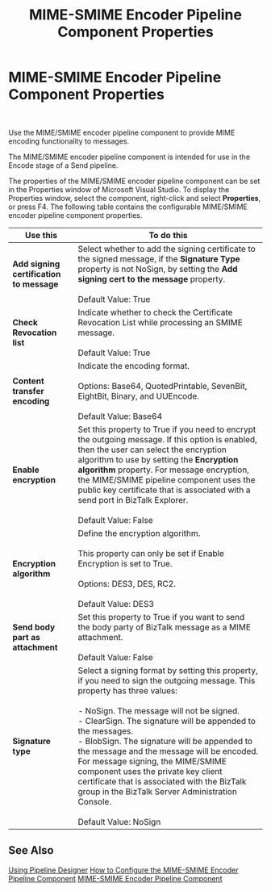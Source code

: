 ﻿---
title: MIME-SMIME Encoder Pipeline Component Properties
TOCTitle: MIME-SMIME Encoder Pipeline Component Properties
ms:assetid: b5efd9df-c30c-46db-ab59-2dd1e9fe5224
ms:mtpsurl: https://msdn.microsoft.com/en-us/library/Aa578240(v=BTS.80)
ms:contentKeyID: 51530732
ms.date: 08/30/2017
mtps_version: v=BTS.80
f1_keywords:
- Microsoft.BizTalk.Component.MIME_SMIME_Encoder
---

# MIME-SMIME Encoder Pipeline Component Properties

 

Use the MIME/SMIME encoder pipeline component to provide MIME encoding functionality to messages.

The MIME/SMIME encoder pipeline component is intended for use in the Encode stage of a Send pipeline.

The properties of the MIME/SMIME encoder pipeline component can be set in the Properties window of Microsoft Visual Studio. To display the Properties window, select the component, right-click and select **Properties**, or press F4. The following table contains the configurable MIME/SMIME encoder pipeline component properties.

<table>
<thead>
<tr class="header">
<th>Use this</th>
<th>To do this</th>
</tr>
</thead>
<tbody>
<tr class="odd">
<td><strong>Add signing certification to message</strong></td>
<td>Select whether to add the signing certificate to the signed message, if the <strong>Signature Type</strong> property is not NoSign, by setting the <strong>Add signing cert to the message</strong> property.<br />
<br />
Default Value: True</td>
</tr>
<tr class="even">
<td><strong>Check Revocation list</strong></td>
<td>Indicate whether to check the Certificate Revocation List while processing an SMIME message.<br />
<br />
Default Value: True</td>
</tr>
<tr class="odd">
<td><strong>Content transfer encoding</strong></td>
<td>Indicate the encoding format.<br />
<br />
Options: Base64, QuotedPrintable, SevenBit, EightBit, Binary, and UUEncode.<br />
<br />
Default Value: Base64</td>
</tr>
<tr class="even">
<td><strong>Enable encryption</strong></td>
<td>Set this property to True if you need to encrypt the outgoing message. If this option is enabled, then the user can select the encryption algorithm to use by setting the <strong>Encryption algorithm</strong> property. For message encryption, the MIME/SMIME pipeline component uses the public key certificate that is associated with a send port in BizTalk Explorer.<br />
<br />
Default Value: False</td>
</tr>
<tr class="odd">
<td><strong>Encryption algorithm</strong></td>
<td>Define the encryption algorithm.<br />
<br />
This property can only be set if Enable Encryption is set to True.<br />
<br />
Options: DES3, DES, RC2.<br />
<br />
Default Value: DES3</td>
</tr>
<tr class="even">
<td><strong>Send body part as attachment</strong></td>
<td>Set this property to True if you want to send the body party of BizTalk message as a MIME attachment.<br />
<br />
Default Value: False</td>
</tr>
<tr class="odd">
<td><strong>Signature type</strong></td>
<td>Select a signing format by setting this property, if you need to sign the outgoing message. This property has three values:<br />
<br />
- NoSign. The message will not be signed.<br />
- ClearSign. The signature will be appended to the messages.<br />
- BlobSign. The signature will be appended to the message and the message will be encoded. For message signing, the MIME/SMIME component uses the private key client certificate that is associated with the BizTalk group in the BizTalk Server Administration Console.<br />
<br />
Default Value: NoSign</td>
</tr>
</tbody>
</table>


## See Also

[Using Pipeline Designer](https://msdn.microsoft.com/library/aa578392\(v=bts.80\))  
[How to Configure the MIME-SMIME Encoder Pipeline Component](https://msdn.microsoft.com/library/aa561432\(v=bts.80\))  
[MIME-SMIME Encoder Pipeline Component](https://msdn.microsoft.com/library/aa559633\(v=bts.80\))


